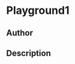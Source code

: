 # Playground1

## Author

<!-- Insert Your Name Here -->

## Description

<!-- Describe your example here -->
